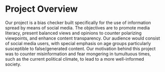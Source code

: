 # Project Overview
Our project is a bias checker built specifically for the use of information spread by means of social media. The objectives are to promote media literacy, present balanced views and opinions to counter polarizing viewpoints, and enhance content transparency. Our audience would consist of social media users, with special emphasis on age groups particularly susceptible to false/generated content. Our motivation behind this project was to counter misinformation and fear mongering in tumultuous times, such as the current political climate, to lead to a more well-informed society.

